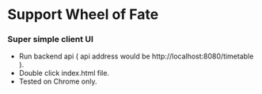 # Support Wheel of Fate

### Super simple client UI
	
- Run backend api ( api address would be http://localhost:8080/timetable ).
- Double click index.html file.
- Tested on Chrome only.
